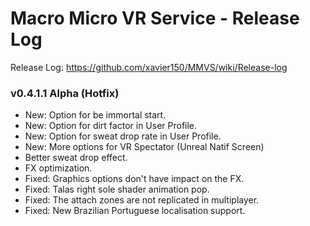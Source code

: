 # Macro Micro VR Service - Release Log
Release Log: https://github.com/xavier150/MMVS/wiki/Release-log

###  v0.4.1.1 Alpha (Hotfix)

- New: Option for be immortal start.
- New: Option for dirt factor in User Profile.
- New: Option for sweat drop rate in User Profile.
- New: More options for VR Spectator (Unreal Natif Screen)
- Better sweat drop effect.
- FX optimization.
- Fixed: Graphics options don't have impact on the FX.
- Fixed: Talas right sole shader animation pop.
- Fixed: The attach zones are not replicated in multiplayer.
- Fixed: New Brazilian Portuguese localisation support.

